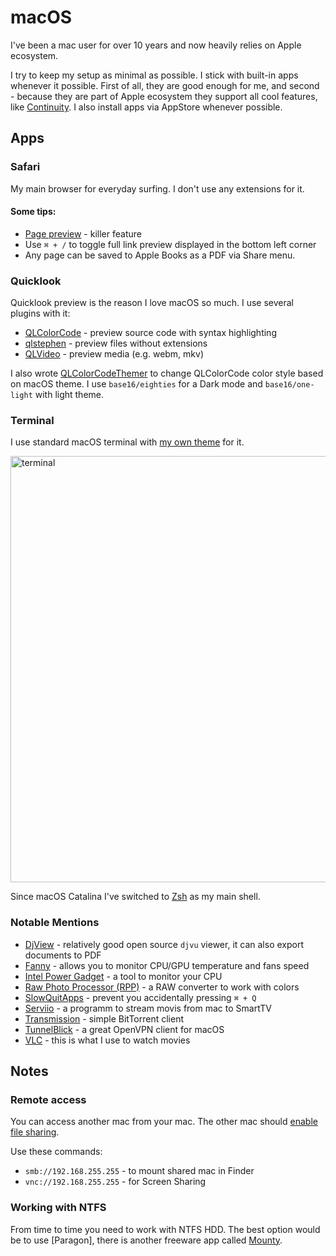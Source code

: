 # macOS

I've been a mac user for over 10 years and now heavily relies on Apple
ecosystem. 

I try to keep my setup as minimal as possible. I stick with built-in apps
whenever it possible. First of all, they are good enough for me, and second - 
because they are part of Apple ecosystem they support all cool features, like
[Continuity]. I also install apps via AppStore whenever possible.

[Continuity]: https://www.apple.com/macos/continuity/

## Apps

### Safari

My main browser for everyday surfing. I don't use any extensions for it.

#### Some tips:

- [Page preview] - killer feature
- Use `⌘ + /` to toggle full link preview displayed in the bottom left corner
- Any page can be saved to Apple Books as a PDF via Share menu.

[Page preview]: https://www.igeeksblog.com/how-to-preview-web-page-in-safari-on-mac/

### Quicklook

Quicklook preview is the reason I love macOS so much. I use several plugins
with it:

- [QLColorCode] - preview source code with syntax highlighting
- [qlstephen] - preview files without extensions
- [QLVideo] - preview media (e.g. webm, mkv)

[QLColorCode]: https://github.com/anthonygelibert/QLColorCode
[qlstephen]: https://github.com/whomwah/qlstephen
[QLVideo]: https://github.com/Marginal/QLVideo

I also wrote [QLColorCodeThemer] to change QLColorCode color style based
on macOS theme. I use `base16/eighties` for a Dark mode and `base16/one-light`
with light theme.

[QLColorCodeThemer]: https://github.com/unmade/QLColorCodeThemer

### Terminal

I use standard macOS terminal with [my own theme] for it.

<img src="https://i.imgur.com/R8IkLwK.png" alt="terminal" width="682">

Since macOS Catalina I've switched to [Zsh] as my main shell.

[my own theme]: https://github.com/unmade/terminal-in-rainbows
[zsh]: http://zsh.sourceforge.net

### Notable Mentions

- [DjView] - relatively good open source `djvu` viewer, it can also export
  documents to PDF
- [Fanny] - allows you to monitor CPU/GPU temperature and fans speed 
- [Intel Power Gadget] - a tool to monitor your CPU
- [Raw Photo Processor (RPP)] - a RAW converter to work with colors
- [SlowQuitApps] - prevent you accidentally pressing `⌘ + Q`
- [Serviio] - a programm to stream movis from mac to SmartTV
- [Transmission] - simple BitTorrent client
- [TunnelBlick] - a great OpenVPN client for macOS
- [VLC] - this is what I use to watch movies

[DjView]: http://djvu.sourceforge.net
[Fanny]: https://www.fannywidget.com
[Intel Power Gadget]: https://software.intel.com/en-us/articles/intel-power-gadget
[Raw Photo Processor (RPP)]: https://www.raw-photo-processor.com/RPP/Overview.html
[Serviio]: https://serviio.org
[SlowQuitApps]: https://github.com/dteoh/SlowQuitApps
[Transmission]: https://transmissionbt.com
[TunnelBlick]: https://tunnelblick.net
[VLC]: https://www.videolan.org/vlc/index.html

## Notes

### Remote access

You can access another mac from your mac. The other mac should [enable file
sharing].

[enable file sharing]: https://support.apple.com/guide/mac-help/set-up-file-sharing-on-mac-mh17131/mac

Use these commands:

- `smb://192.168.255.255` - to mount shared mac in Finder
- `vnc://192.168.255.255` - for Screen Sharing

### Working with NTFS

From time to time you need to work with NTFS HDD. The best option would be
to use [Paragon], there is another freeware app called [Mounty].

[Paragon NTFS]: https://www.paragon-software.com/home/ntfs-mac/
[Mounty]: https://mounty.app
